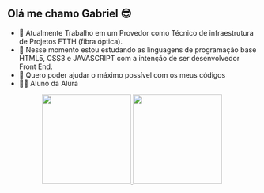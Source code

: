 ## Olá me chamo Gabriel 😎

- 🔭 Atualmente Trabalho em um Provedor como Técnico de infraestrutura de Projetos FTTH (fibra óptica).
- 🌱 Nesse momento estou estudando as linguagens de programação base HTML5, CSS3 e JAVASCRIPT com a intenção de ser desenvolvedor Front End.
- 👯 Quero poder ajudar o máximo possível com os meus códigos 
- 👨‍🎓 Aluno da Alura 

<div align = "center">
  <a href="https://github.com/LucenaFrontEnd">
  <img height = "180em" src = "https://github-readme-stats.vercel.app/api?username=LucenaFrontEnd&show_icons=true&theme=dark&include_all_commits=true&count_private=true" />
  <img height = "180em" src = "https://github-readme-stats.vercel.app/api/top-langs/?username=LucenaFrontEnd&layout=compact&langs_count=7&theme=dark" />
</div>
